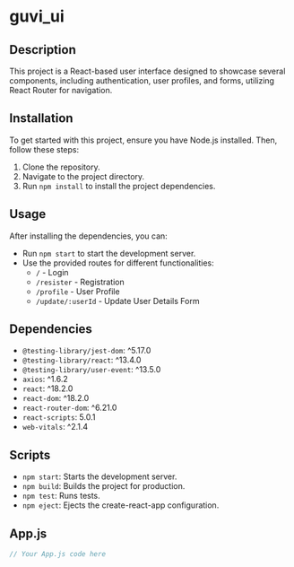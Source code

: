 # guvi_ui

## Description
This project is a React-based user interface designed to showcase several components, including authentication, user profiles, and forms, utilizing React Router for navigation.

## Installation
To get started with this project, ensure you have Node.js installed. Then, follow these steps:
1. Clone the repository.
2. Navigate to the project directory.
3. Run `npm install` to install the project dependencies.

## Usage
After installing the dependencies, you can:
- Run `npm start` to start the development server.
- Use the provided routes for different functionalities:
  - `/` - Login
  - `/resister` - Registration
  - `/profile` - User Profile
  - `/update/:userId` - Update User Details Form

## Dependencies
- `@testing-library/jest-dom`: ^5.17.0
- `@testing-library/react`: ^13.4.0
- `@testing-library/user-event`: ^13.5.0
- `axios`: ^1.6.2
- `react`: ^18.2.0
- `react-dom`: ^18.2.0
- `react-router-dom`: ^6.21.0
- `react-scripts`: 5.0.1
- `web-vitals`: ^2.1.4

## Scripts
- `npm start`: Starts the development server.
- `npm build`: Builds the project for production.
- `npm test`: Runs tests.
- `npm eject`: Ejects the create-react-app configuration.



## App.js
```javascript
// Your App.js code here
